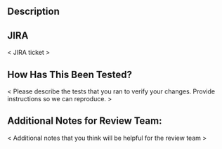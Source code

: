 ## Description
<Please include a summary of the change>

## JIRA
< JIRA ticket >

## How Has This Been Tested?
< Please describe the tests that you ran to verify your changes. Provide instructions so we can reproduce. >

## Additional Notes for Review Team:
< Additional notes that you think will be helpful for the review team >